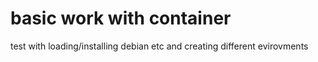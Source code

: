 # basic work with container
test with loading/installing debian etc and creating different evirovments

